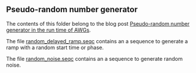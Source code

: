 ## Pseudo-random number generator

The contents of this folder belong to the blog post [Pseudo-random number generator in the run time of AWGs](https://blogs.zhinst.com/claudius/2019/11/08/pseudo-random-number-generator-in-the-run-time-of-awg/).

The file [random_delayed_ramp.seqc](random_delayed_ramp.seqc) contains an a sequence to generate a ramp with a random start time or phase.

The file [random_noise.seqc](random_noise.seqc) contains an a sequence to generate random noise.
